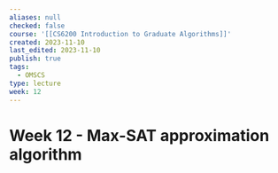 ```yaml
---
aliases: null
checked: false
course: '[[CS6200 Introduction to Graduate Algorithms]]'
created: 2023-11-10
last_edited: 2023-11-10
publish: true
tags:
  - OMSCS
type: lecture
week: 12
---
```

# Week 12 - Max-SAT approximation algorithm

